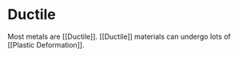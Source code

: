 # Ductile
Most metals are [[Ductile]]. [[Ductile]] materials can undergo lots of [[Plastic Deformation]].